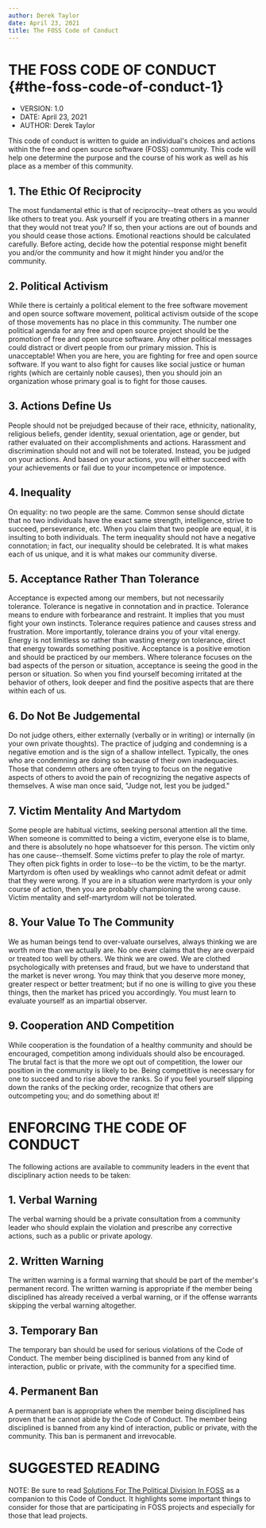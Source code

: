 ```yaml
---
author: Derek Taylor
date: April 23, 2021
title: The FOSS Code of Conduct
---
```


# THE FOSS CODE OF CONDUCT {#the-foss-code-of-conduct-1}

-   VERSION: 1.0
-   DATE: April 23, 2021
-   AUTHOR: Derek Taylor

This code of conduct is written to guide an individual\'s choices and
actions within the free and open source software (FOSS) community. This
code will help one determine the purpose and the course of his work as
well as his place as a member of this community.

## 1. The Ethic Of Reciprocity

The most fundamental ethic is that of reciprocity--treat others as you
would like others to treat you. Ask yourself if you are treating others
in a manner that they would not treat you? If so, then your actions are
out of bounds and you should cease those actions. Emotional reactions
should be calculated carefully. Before acting, decide how the potential
response might benefit you and/or the community and how it might hinder
you and/or the community.

## 2. Political Activism

While there is certainly a political element to the free software
movement and open source software movement, political activism outside
of the scope of those movements has no place in this community. The
number one political agenda for any free and open source project should
be the promotion of free and open source software. Any other political
messages could distract or divert people from our primary mission. This
is unacceptable! When you are here, you are fighting for free and open
source software. If you want to also fight for causes like social
justice or human rights (which are certainly noble causes), then you
should join an organization whose primary goal is to fight for those
causes.

## 3. Actions Define Us

People should not be prejudged because of their race, ethnicity,
nationality, religious beliefs, gender identity, sexual orientation, age
or gender, but rather evaluated on their accomplishments and actions.
Harassment and discrimination should not and will not be tolerated.
Instead, you be judged on your actions. And based on your actions, you
will either succeed with your achievements or fail due to your
incompetence or impotence.

## 4. Inequality

On equality: no two people are the same. Common sense should dictate
that no two individuals have the exact same strength, intelligence,
strive to succeed, perseverance, etc. When you claim that two people are
equal, it is insulting to both individuals. The term inequality should
not have a negative connotation; in fact, our inequality should be
celebrated. It is what makes each of us unique, and it is what makes our
community diverse.

## 5. Acceptance Rather Than Tolerance

Acceptance is expected among our members, but not necessarily tolerance.
Tolerance is negative in connotation and in practice. Tolerance means to
endure with forbearance and restraint. It implies that you must fight
your own instincts. Tolerance requires patience and causes stress and
frustration. More importantly, tolerance drains you of your vital
energy. Energy is not limitless so rather than wasting energy on
tolerance, direct that energy towards something positive. Acceptance is
a positive emotion and should be practiced by our members. Where
tolerance focuses on the bad aspects of the person or situation,
acceptance is seeing the good in the person or situation. So when you
find yourself becoming irritated at the behavior of others, look deeper
and find the positive aspects that are there within each of us.

## 6. Do Not Be Judgemental

Do not judge others, either externally (verbally or in writing) or
internally (in your own private thoughts). The practice of judging and
condemning is a negative emotion and is the sign of a shallow intellect.
Typically, the ones who are condemning are doing so because of their own
inadequacies. Those that condemn others are often trying to focus on the
negative aspects of others to avoid the pain of recognizing the negative
aspects of themselves. A wise man once said, \"Judge not, lest you be
judged.\"

## 7. Victim Mentality And Martydom

Some people are habitual victims, seeking personal attention all the
time. When someone is committed to being a victim, everyone else is to
blame, and there is absolutely no hope whatsoever for this person. The
victim only has one cause--themself. Some victims prefer to play the
role of martyr. They often pick fights in order to lose--to be the
victim, to be the martyr. Martyrdom is often used by weaklings who
cannot admit defeat or admit that they were wrong. If you are in a
situation were martyrdom is your only course of action, then you are
probably championing the wrong cause. Victim mentality and
self-martyrdom will not be tolerated.

## 8. Your Value To The Community

We as human beings tend to over-valuate ourselves, always thinking we
are worth more than we actually are. No one ever claims that they are
overpaid or treated too well by others. We think we are owed. We are
clothed psychologically with pretenses and fraud, but we have to
understand that the market is never wrong. You may think that you
deserve more money, greater respect or better treatment; but if no one
is willing to give you these things, then the market has priced you
accordingly. You must learn to evaluate yourself as an impartial
observer.

## 9. Cooperation AND Competition

While cooperation is the foundation of a healthy community and should be
encouraged, competition among individuals should also be encouraged. The
brutal fact is that the more we opt out of competition, the lower our
position in the community is likely to be. Being competitive is
necessary for one to succeed and to rise above the ranks. So if you feel
yourself slipping down the ranks of the pecking order, recognize that
others are outcompeting you; and do something about it!

# ENFORCING THE CODE OF CONDUCT

The following actions are available to community leaders in the event
that disciplinary action needs to be taken:

## 1. Verbal Warning

The verbal warning should be a private consultation from a community
leader who should explain the violation and prescribe any corrective
actions, such as a public or private apology.

## 2. Written Warning

The written warning is a formal warning that should be part of the
member\'s permanent record. The written warning is appropriate if the
member being disciplined has already received a verbal warning, or if
the offense warrants skipping the verbal warning altogether.

## 3. Temporary Ban

The temporary ban should be used for serious violations of the Code of
Conduct. The member being disciplined is banned from any kind of
interaction, public or private, with the community for a specified time.

## 4. Permanent Ban

A permanent ban is appropriate when the member being disciplined has
proven that he cannot abide by the Code of Conduct. The member being
disciplined is banned from any kind of interaction, public or private,
with the community. This ban is permanent and irrevocable.

# SUGGESTED READING

NOTE: Be sure to read [Solutions For The Political Division In
FOSS](solutions-for-political-division-in-foss.org) as a companion to
this Code of Conduct. It highlights some important things to consider
for those that are participating in FOSS projects and especially for
those that lead projects.
